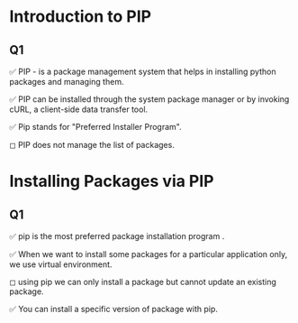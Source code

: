 
# Introduction to PIP

## Q1

✅ PIP - is a package management system that helps in installing python
packages and managing them.

✅ PIP can be installed through the system package manager or by invoking
cURL, a client-side data transfer tool.

✅ Pip stands for \"Preferred Installer Program\".

◻ PIP does not manage the list of packages.

# Installing Packages via PIP

## Q1 

✅ pip is the most preferred package installation program .

✅ When we want to install some packages for a particular application
only, we use virtual environment.

◻ using pip we can only install a package but cannot update an existing
package.

✅ You can install a specific version of package with pip.
